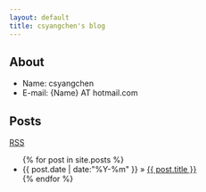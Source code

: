 ```yaml
---
layout: default
title: csyangchen's blog
---
```


## About

- Name: csyangchen
- E-mail: {Name} AT hotmail.com

## Posts

[RSS](/feed.xml)

<ul>
    {% for post in site.posts %}
    <li>
        <span>{{ post.date | date:"%Y-%m" }}</span> &raquo;
        <a href="{{ post.url }}">{{ post.title }}</a>
    </li>
    {% endfor %}
</ul>
